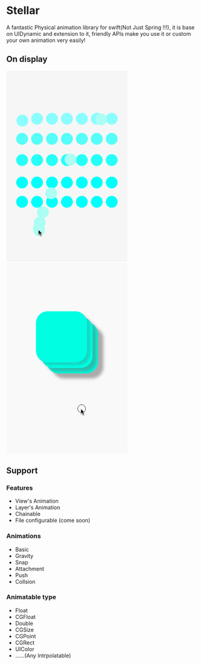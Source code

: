 # Stellar
A fantastic Physical animation library for swift(Not Just Spring !!!), it is base on UIDynamic and extension to it, friendly APIs make you use it or custom your own animation very easily!

## On display

<img src="https://github.com/AugustRush/Stellar/blob/master/balls.gif" width="320">

<img src="https://github.com/AugustRush/Stellar/blob/master/layers.gif" width="320">

## Support

### Features
- View's Animation
- Layer's Animation
- Chainable
- File configurable (come soon)

### Animations

- Basic
- Gravity
- Snap
- Attachment
- Push
- Collsion

### Animatable type

- Float
- CGFloat
- Double
- CGSize
- CGPoint
- CGRect
- UIColor
- ......(Any Intrpolatable)

